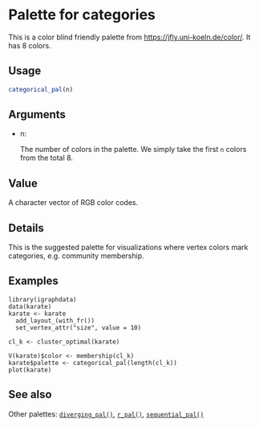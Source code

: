 # Palette for categories

This is a color blind friendly palette from
<https://jfly.uni-koeln.de/color/>. It has 8 colors.

## Usage

``` r
categorical_pal(n)
```

## Arguments

- n:

  The number of colors in the palette. We simply take the first `n`
  colors from the total 8.

## Value

A character vector of RGB color codes.

## Details

This is the suggested palette for visualizations where vertex colors
mark categories, e.g. community membership.

## Examples

    library(igraphdata)
    data(karate)
    karate <- karate 
      add_layout_(with_fr()) 
      set_vertex_attr("size", value = 10)

    cl_k <- cluster_optimal(karate)

    V(karate)$color <- membership(cl_k)
    karate$palette <- categorical_pal(length(cl_k))
    plot(karate)

## See also

Other palettes:
[`diverging_pal()`](https://r.igraph.org/reference/diverging_pal.md),
[`r_pal()`](https://r.igraph.org/reference/r_pal.md),
[`sequential_pal()`](https://r.igraph.org/reference/sequential_pal.md)
